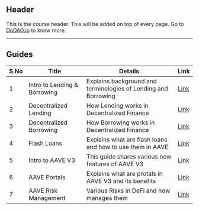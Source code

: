 ## Header
This is the course header. This will be added on top of every page. Go to [DoDAO.io](https://www.dodao.io) to know more.

---

## Guides

| S.No        | Title       |  Details  |  Link  |
| ----------- | ----------- |----------- | ----------- |
| 1      | Intro to Lending & Borrowing | Explains background and terminologies of Lending and Borrowing |  [Link](generated/markdown/lending-and-borrowing-basics.md) |
 | 2      | Decentralized Lending | How Lending works in Decentralized Finance |  [Link](generated/markdown/decentralized-lending.md) |
 | 3      | Decentralized Borrowing | How Borrowing works in Decentralized Finance |  [Link](generated/markdown/decentralized-borrowing.md) |
 | 4      | Flash Loans | Explains what are flash loans and how to use them in AAVE |  [Link](generated/markdown/flash-loans.md) |
 | 5      | Intro to AAVE V3 | This guide shares various new features of AAVE V3 |  [Link](generated/markdown/intro-aave-v3.md) |
 | 6      | AAVE Portals | Explains what are protals in AAVE V3 and its benefits |  [Link](generated/markdown/aave-portals.md) |
 | 7      | AAVE Risk Management | Various Risks in DeFi and how manages them |  [Link](generated/markdown/aave-risk-management.md) | 